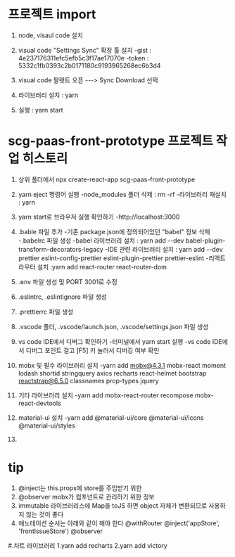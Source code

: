 # 프로젝트 import

1. node, visaul code 설치

2. visual code "Settings Sync" 확장 툴 설치
 -gist : 4e237176311efc5efb5c3f17ae17070e
 -token : 5332c1fb0393c2b0171180c9193965268ec6b3d4

3. visual code 팔렛트 오픈 ---> Sync Download 선택

4. 라이브러리 설치 : yarn

5. 실행 : yarn start

# scg-paas-front-prototype 프로젝트 작업 히스토리

1. 상위 폴더에서 npx create-react-app scg-paas-front-prototype

2. yarn eject 명령어 실행
 -node_modules 폴더 삭제 : rm -rf
 -라이브러리 재설치 : yarn

3. yarn start로 브라우저 실행 확인하기
 -http://localhost:3000

4. .bable 파일 추가
 -기존 package.json에 정의되어있던 "babel" 정보 삭제
 -.babelrc 파일 생성
 -babel 라이브러리 설치 : yarn add --dev babel-plugin-transform-decorators-legacy
 -IDE 관련 라이브러리 설치 : yarn add --dev prettier eslint-config-prettier eslint-plugin-prettier prettier-eslint
 -리액트 라우터 설치 :yarn add react-router react-router-dom

5. .env 파일 생성 및 PORT 3001로 수정

6. .eslintrc, .eslintignore 파일 생성

7. .prettierrc 파일 생성

8. .vscode 폴더, .vscode/launch.json, .vscode/settings.json 파일 생성

9. vs code IDE에서 디버그 확인하기
 -터미널에서 yarn start 실행
 -vs code IDE에서 디버그 포인트 걸고 [F5] 키 눌러서 디버깅 여부 확인

10. mobx 및 필수 라이브러리 설치
 -yarn add mobx@4.3.1 mobx-react moment lodash shortid stringquery axios recharts react-helmet bootstrap reactstrap@6.5.0 classnames prop-types jquery

11. 기타 라이브러리 설치
 -yarn add mobx-react-router recompose mobx-react-devtools

12. material-ui 설치
 -yarn add @material-ui/core @material-ui/icons @material-ui/styles

13.


# tip
 1. @inject는 this.props에 store를 주입받기 위한
 2. @observer mobx가 컴포넌트로 관리하기 위한 정보
 3. immutable 라이브러리스에 Map을 toJS 하면 object 자체가 변환되므로 사용하지 않는 것이 좋다
 4. 애노테이션 순서는 아래와 같이 해야 한다
    @withRouter
    @inject('appStore', 'frontIssueStore')
    @observer

 #.차트 라이브러리
  1.yarn add recharts
  2.yarn add victory
